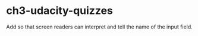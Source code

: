 # ch3-udacity-quizzes

Add <label></label> so that screen readers can interpret and tell the name of the input field.
